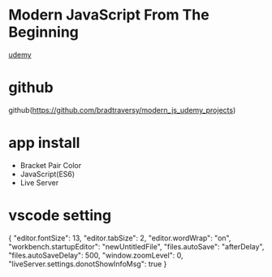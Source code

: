 # Modern JavaScript From The Beginning
[udemy](https://www.udemy.com/course/modern-javascript-from-the-beginning/learn/lecture/8757194#content)

# github
github(https://github.com/bradtraversy/modern_js_udemy_projects)

# app install
* Bracket Pair Color
* JavaScript(ES6)
* Live Server

# vscode setting
{
    "editor.fontSize": 13,
    "editor.tabSize": 2,
    "editor.wordWrap": "on",
    "workbench.startupEditor": "newUntitledFile",
    "files.autoSave": "afterDelay",
    "files.autoSaveDelay": 500,
    "window.zoomLevel": 0,
    "liveServer.settings.donotShowInfoMsg": true
}